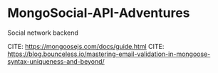 # MongoSocial-API-Adventures
Social network backend


CITE: https://mongoosejs.com/docs/guide.html 
CITE: https://blog.bounceless.io/mastering-email-validation-in-mongoose-syntax-uniqueness-and-beyond/
